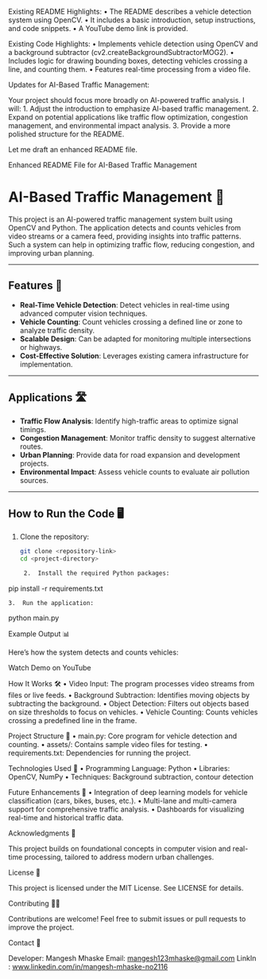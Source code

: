 Existing README Highlights:
	•	The README describes a vehicle detection system using OpenCV.
	•	It includes a basic introduction, setup instructions, and code snippets.
	•	A YouTube demo link is provided.

Existing Code Highlights:
	•	Implements vehicle detection using OpenCV and a background subtractor (cv2.createBackgroundSubtractorMOG2).
	•	Includes logic for drawing bounding boxes, detecting vehicles crossing a line, and counting them.
	•	Features real-time processing from a video file.

Updates for AI-Based Traffic Management:

Your project should focus more broadly on AI-powered traffic analysis. I will:
	1.	Adjust the introduction to emphasize AI-based traffic management.
	2.	Expand on potential applications like traffic flow optimization, congestion management, and environmental impact analysis.
	3.	Provide a more polished structure for the README.

Let me draft an enhanced README file.

Enhanced README File for AI-Based Traffic Management

# AI-Based Traffic Management 🚦

This project is an AI-powered traffic management system built using OpenCV and Python. The application detects and counts vehicles from video streams or a camera feed, providing insights into traffic patterns. Such a system can help in optimizing traffic flow, reducing congestion, and improving urban planning.

---

## Features 🌟
- **Real-Time Vehicle Detection**: Detect vehicles in real-time using advanced computer vision techniques.
- **Vehicle Counting**: Count vehicles crossing a defined line or zone to analyze traffic density.
- **Scalable Design**: Can be adapted for monitoring multiple intersections or highways.
- **Cost-Effective Solution**: Leverages existing camera infrastructure for implementation.

---

## Applications 🛣️
- **Traffic Flow Analysis**: Identify high-traffic areas to optimize signal timings.
- **Congestion Management**: Monitor traffic density to suggest alternative routes.
- **Urban Planning**: Provide data for road expansion and development projects.
- **Environmental Impact**: Assess vehicle counts to evaluate air pollution sources.

---

## How to Run the Code 🖥️
1. Clone the repository:
   ```bash
   git clone <repository-link>
   cd <project-directory>

	2.	Install the required Python packages:

pip install -r requirements.txt


	3.	Run the application:

python main.py

Example Output 📊

Here’s how the system detects and counts vehicles:

Watch Demo on YouTube

How It Works 🛠️
	•	Video Input: The program processes video streams from files or live feeds.
	•	Background Subtraction: Identifies moving objects by subtracting the background.
	•	Object Detection: Filters out objects based on size thresholds to focus on vehicles.
	•	Vehicle Counting: Counts vehicles crossing a predefined line in the frame.

Project Structure 📂
	•	main.py: Core program for vehicle detection and counting.
	•	assets/: Contains sample video files for testing.
	•	requirements.txt: Dependencies for running the project.

Technologies Used 🧪
	•	Programming Language: Python
	•	Libraries: OpenCV, NumPy
	•	Techniques: Background subtraction, contour detection

Future Enhancements 🔮
	•	Integration of deep learning models for vehicle classification (cars, bikes, buses, etc.).
	•	Multi-lane and multi-camera support for comprehensive traffic analysis.
	•	Dashboards for visualizing real-time and historical traffic data.

Acknowledgments 🤝

This project builds on foundational concepts in computer vision and real-time processing, tailored to address modern urban challenges.

License 📜

This project is licensed under the MIT License. See LICENSE for details.

Contributing 🧑‍💻

Contributions are welcome! Feel free to submit issues or pull requests to improve the project.

Contact 📧

Developer: Mangesh Mhaske
Email: mangesh123mhaske@gmail.com
LinkIn : www.linkedin.com/in/mangesh-mhaske-no2116
